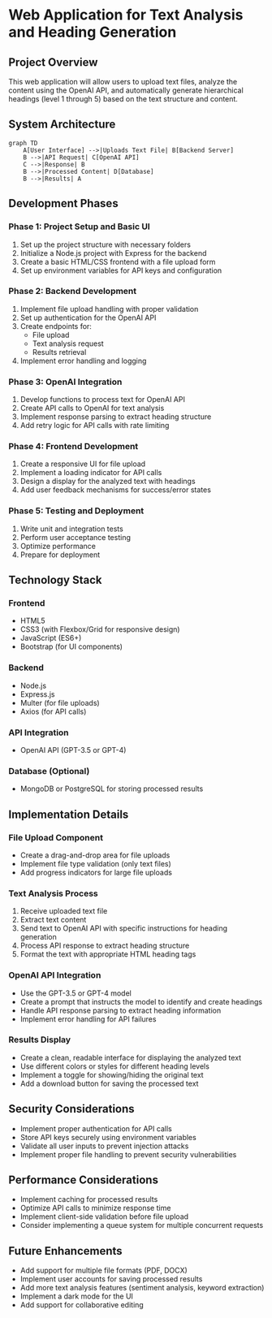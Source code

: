 # Web Application for Text Analysis and Heading Generation

## Project Overview
This web application will allow users to upload text files, analyze the content using the OpenAI API, and automatically generate hierarchical headings (level 1 through 5) based on the text structure and content.

## System Architecture

```mermaid
graph TD
    A[User Interface] -->|Uploads Text File| B[Backend Server]
    B -->|API Request| C[OpenAI API]
    C -->|Response| B
    B -->|Processed Content| D[Database]
    B -->|Results| A
```

## Development Phases

### Phase 1: Project Setup and Basic UI
1. Set up the project structure with necessary folders
2. Initialize a Node.js project with Express for the backend
3. Create a basic HTML/CSS frontend with a file upload form
4. Set up environment variables for API keys and configuration

### Phase 2: Backend Development
1. Implement file upload handling with proper validation
2. Set up authentication for the OpenAI API
3. Create endpoints for:
   - File upload
   - Text analysis request
   - Results retrieval
4. Implement error handling and logging

### Phase 3: OpenAI Integration
1. Develop functions to process text for OpenAI API
2. Create API calls to OpenAI for text analysis
3. Implement response parsing to extract heading structure
4. Add retry logic for API calls with rate limiting

### Phase 4: Frontend Development
1. Create a responsive UI for file upload
2. Implement a loading indicator for API calls
3. Design a display for the analyzed text with headings
4. Add user feedback mechanisms for success/error states

### Phase 5: Testing and Deployment
1. Write unit and integration tests
2. Perform user acceptance testing
3. Optimize performance
4. Prepare for deployment

## Technology Stack

### Frontend
- HTML5
- CSS3 (with Flexbox/Grid for responsive design)
- JavaScript (ES6+)
- Bootstrap (for UI components)

### Backend
- Node.js
- Express.js
- Multer (for file uploads)
- Axios (for API calls)

### API Integration
- OpenAI API (GPT-3.5 or GPT-4)

### Database (Optional)
- MongoDB or PostgreSQL for storing processed results

## Implementation Details

### File Upload Component
- Create a drag-and-drop area for file uploads
- Implement file type validation (only text files)
- Add progress indicators for large file uploads

### Text Analysis Process
1. Receive uploaded text file
2. Extract text content
3. Send text to OpenAI API with specific instructions for heading generation
4. Process API response to extract heading structure
5. Format the text with appropriate HTML heading tags

### OpenAI API Integration
- Use the GPT-3.5 or GPT-4 model
- Create a prompt that instructs the model to identify and create headings
- Handle API response parsing to extract heading information
- Implement error handling for API failures

### Results Display
- Create a clean, readable interface for displaying the analyzed text
- Use different colors or styles for different heading levels
- Implement a toggle for showing/hiding the original text
- Add a download button for saving the processed text

## Security Considerations
- Implement proper authentication for API calls
- Store API keys securely using environment variables
- Validate all user inputs to prevent injection attacks
- Implement proper file handling to prevent security vulnerabilities

## Performance Considerations
- Implement caching for processed results
- Optimize API calls to minimize response time
- Implement client-side validation before file upload
- Consider implementing a queue system for multiple concurrent requests

## Future Enhancements
- Add support for multiple file formats (PDF, DOCX)
- Implement user accounts for saving processed results
- Add more text analysis features (sentiment analysis, keyword extraction)
- Implement a dark mode for the UI
- Add support for collaborative editing